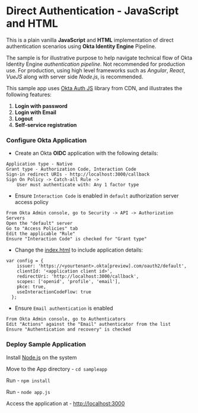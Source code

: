 # Direct Authentication - JavaScript and HTML

This is a plain vanilla **JavaScript** and **HTML** implementation of direct authentication scenarios using **Okta Identity Engine** Pipeline.

The sample is for illustrative purpose to help navigate technical flow of Okta Identity Engine *authentication pipeline*. Not recommended for production use. For production, using high level frameworks such as *Angular*, *React*, *VueJS* along with server side *Node.js*, is recommended.

This sample app uses [Okta Auth JS](https://github.com/okta/okta-auth-js) library from CDN, and illustrates the following features:

1. **Login with password**
2. **Login with Email**
3. **Logout**
4. **Self-service registration**

### Configure Okta Application

* Create an Okta **OIDC** application with the following details:

```
Application type - Native
Grant type - Authorization Code, Interaction Code
Sign-in redirect URIs - http://localhost:3000/callback
Sign On Policy -> Catch-all Rule -> 
	User must authenticate with: Any 1 factor type
```

* Ensure `Interaction Code` is enabled in `default` authorization server access policy

```
From Okta Admin console, go to Security -> API -> Authorization Servers
Open the "default" server
Go to "Access Policies" tab
Edit the applicable "Rule"
Ensure "Interaction Code" is checked for "Grant type" 
```

* Change the [index.html]() to include application details:

```
var config = {
    issuer: 'https://<yourtenant>.okta[preview].com/oauth2/default',
    clientId: '<application client id>',
    redirectUri: 'http://localhost:3000/callback',
    scopes: ['openid', 'profile', 'email'],
    pkce: true,
    useInteractionCodeFlow: true
  };
```

* Ensure `Email authentication` is enabled

```
From Okta Admin console, go to Authenticators 
Edit "Actions" against the "Email" authenticator from the list
Ensure "Authentication and recovery" is checked
```


### Deploy Sample Application

Install [Node.js](https://nodejs.org/en/download/) on the system

Move to the App directory - `cd sampleapp`

Run - `npm install`

Run - `node app.js`

Access the application at - [http://localhost:3000](http://localhost:3000)